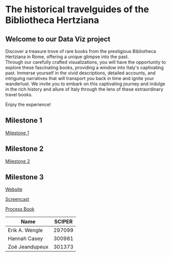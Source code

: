 # The historical travelguides of the Bibliotheca Hertziana

## Welcome to our Data Viz project 

Discover a treasure trove of rare books from the prestigious Bibliotheca Hertziana in Rome, offering a unique glimpse into the past.  
Through our carefully crafted visualizations, you will have the opportunity to explore these fascinating books, providing a window into Italy's captivating past. Immerse yourself in the vivid descriptions, detailed accounts, and intriguing narratives that will transport you back in time and ignite your wanderlust. 
We invite you to embark on this captivating journey and indulge in the rich history and allure of Italy through the lens of these extraordinary travel books. 

Enjoy the experience!


## Milestone 1 
 
[Milestone 1 ](milestone1.md)

## Milestone 2 

[Milestone 2 ](milestone2.md)


## Milestone 3

[Website](https://com-480-data-visualization.github.io/project-2023-in-viz-veritas/)


[Screencast](https://drive.google.com/file/d/1jbeosjXkectm43pLbShROUntwZEI_SjZ/view?usp=sharing)


[Process Book]()


| Name | SCIPER |
| -------------- | ------ |
| Erik A. Wengle| 297099|
| Hannah Casey| 300981 |
| Zoé Jeandupeux| 301373 |
